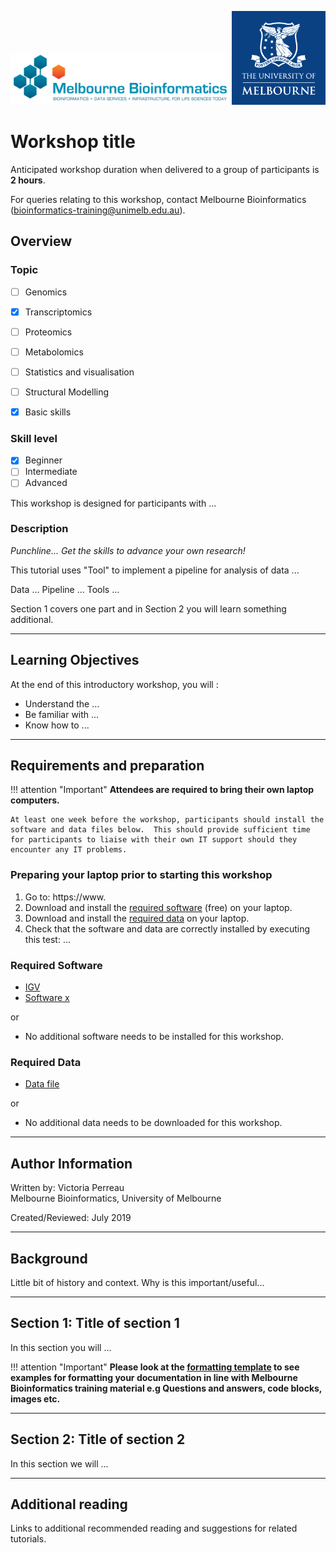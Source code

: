 <img src="../media/melbioinf_logo.png" width="350"> <img src="../media/PRIMARY_A_Vertical_Housed_RGB.png" width="150">

# Workshop title

Anticipated workshop duration when delivered to a group of participants is **2 hours**.  

For queries relating to this workshop, contact Melbourne Bioinformatics (bioinformatics-training@unimelb.edu.au).

## Overview

### Topic

* [ ] Genomics
* [x] Transcriptomics
* [ ] Proteomics
* [ ] Metabolomics
* [ ] Statistics and visualisation
* [ ] Structural Modelling
* [x] Basic skills


### Skill level

* [x] Beginner  
* [ ] Intermediate  
* [ ] Advanced  

This workshop is designed for participants with ...


### Description

*Punchline... Get the skills to advance your own research!*

This tutorial uses "Tool" to implement a pipeline for analysis of data ...

Data ...
Pipeline ...
Tools ...

Section 1 covers one part and in Section 2 you will learn something additional.


-------------------------------
## Learning Objectives

At the end of this introductory workshop, you will :

* Understand the ...
* Be familiar with ...
* Know how to ...


-------------------------------
## Requirements and preparation

!!! attention "Important"
    **Attendees are required to bring their own laptop computers.**  

    At least one week before the workshop, participants should install the software and data files below.  This should provide sufficient time for participants to liaise with their own IT support should they encounter any IT problems.  


### Preparing your laptop prior to starting this workshop
1. Go to: https://www.
2. Download and install the [required software](#required-software) (free) on your laptop.
3. Download and install the [required data](#required-data) on your laptop.
4. Check that the software and data are correctly installed by executing this test:  ...


### Required Software
* [IGV](https://software.broadinstitute.org/software/igv/download)
* [Software x](https://...)

or

* No additional software needs to be installed for this workshop.

### Required Data
* [Data file](https://...)

or

* No additional data needs to be downloaded for this workshop.

-------------------------------
## Author Information
Written by: Victoria Perreau  
Melbourne Bioinformatics, University of Melbourne

Created/Reviewed: July 2019


-------------------------------
## Background

Little bit of history and context. Why is this important/useful...


-------------------------------

## Section 1: Title of section 1

In this section you will ...

!!! attention "Important"
    **Please look at the [formatting template](/formatting_template/#formats-to-use) to see examples for formatting your documentation in line with Melbourne Bioinformatics training material e.g Questions and answers, code blocks, images etc.**  


-------------------------------
## Section 2: Title of section 2

In this section we will ...


-------------------------------
## Additional reading
Links to additional recommended reading and suggestions for related tutorials.
